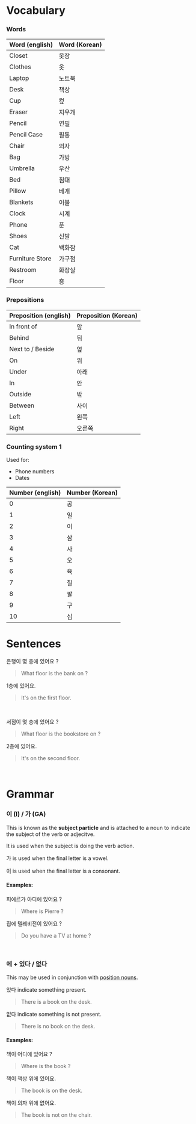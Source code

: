 # Vocabulary

### Words

| Word (english)  | Word (Korean) |
| --------------- | ------------- |
| Closet          | 옷장          |
| Clothes         | 옷            |
| Laptop          | 노트북        |
| Desk            | 책상          |
| Cup             | 컾            |
| Eraser          | 지우개        |
| Pencil          | 연필          |
| Pencil Case     | 필통          |
| Chair           | 의자          |
| Bag             | 가방          |
| Umbrella        | 우산          |
| Bed             | 침대          |
| Pillow          | 베개          |
| Blankets        | 이불          |
| Clock           | 시계          |
| Phone           | 푼            |
| Shoes           | 신발          |
| Cat             | 백화잠        |
| Furniture Store | 가구점        |
| Restroom        | 화장샬        |
| Floor           | 흥            |

### Prepositions

| Preposition (english) | Preposition (Korean) |
| --------------------- | -------------------- |
| In front of           | 앞                   |
| Behind                | 뒤                   |
| Next to / Beside      | 옆                   |
| On                    | 위                   |
| Under                 | 아래                 |
| In                    | 안                   |
| Outside               | 밖                   |
| Between               | 사이                 |
| Left                  | 왼쪽                 |
| Right                 | 오른쪽               |

### Counting system 1

Used for:

- Phone numbers
- Dates

| Number (english) | Number (Korean) |
| ---------------- | --------------- |
| 0                | 공              |
| 1                | 일              |
| 2                | 이              |
| 3                | 삼              |
| 4                | 사              |
| 5                | 오              |
| 6                | 육              |
| 7                | 칠              |
| 8                | 팔              |
| 9                | 구              |
| 10               | 십              |

# Sentences

은행이 몇 층에 있어요 ?

> What floor is the bank on ?

1층에 있어요.

> It's on the first floor.

<br />

서점이 몇 층에 있어요 ?

> What floor is the bookstore on ?

2층에 있어요.

> It's on the second floor.

<br/>

# Grammar

### 이 (I) / 가 (GA)

This is known as the **subject particle** and is attached to a noun to indicate the subject of the verb or adjecitve.

It is used when the subject is doing the verb action.

가 is used when the final letter is a vowel.

이 is used when the final letter is a consonant.

#### Examples:

피에르가 아디에 있어요 ?

> Where is Pierre ?

집에 텔레비전이 있어요 ?

> Do you have a TV at home ?

<br/>

### 에 + 있다 / 없다

This may be used in conjunction with [position nouns](#-Prepositions).

있다 indicate something present.

> There is a book on the desk.

없다 indicate something is not present.

> There is no book on the desk.

#### Examples:

책이 어디에 있어요 ?

> Where is the book ?

책이 책상 위에 있어요.

> The book is on the desk.

책이 의자 위에 없어요.

> The book is not on the chair.

<br/>
